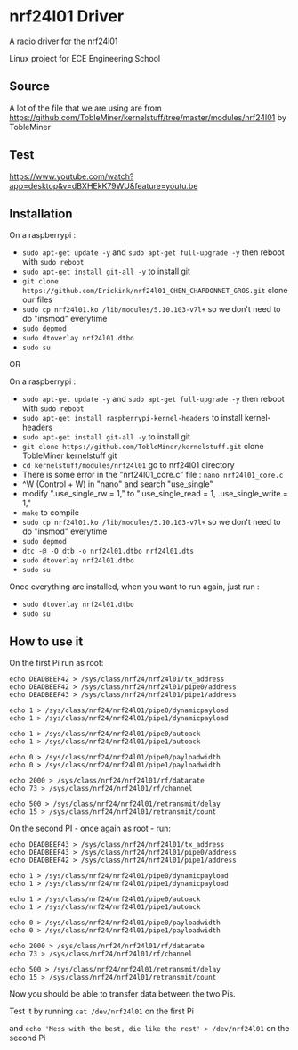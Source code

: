 # nrf24l01 Driver
A radio driver for the nrf24l01

Linux project for ECE Engineering School

## Source
A lot of the file that we are using are from https://github.com/TobleMiner/kernelstuff/tree/master/modules/nrf24l01 by TobleMiner

## Test
https://www.youtube.com/watch?app=desktop&v=dBXHEkK79WU&feature=youtu.be

## Installation
On a raspberrypi :
- ```sudo apt-get update -y``` and ```sudo apt-get full-upgrade -y``` then reboot with ```sudo reboot```
- ```sudo apt-get install git-all -y``` to install git
- ```git clone https://github.com/Erickink/nrf24l01_CHEN_CHARDONNET_GROS.git``` clone our files
- ```sudo cp nrf24l01.ko /lib/modules/5.10.103-v7l+``` so we don't need to do "insmod" everytime
- ```sudo depmod```
- ```sudo dtoverlay nrf24l01.dtbo```
- ```sudo su```

OR

On a raspberrypi :
- ```sudo apt-get update -y``` and ```sudo apt-get full-upgrade -y``` then reboot with ```sudo reboot```
- ```sudo apt-get install raspberrypi-kernel-headers``` to install kernel-headers
- ```sudo apt-get install git-all -y``` to install git
- ```git clone https://github.com/TobleMiner/kernelstuff.git``` clone TobleMiner kernelstuff git
- ```cd kernelstuff/modules/nrf24l01``` go to nrf24l01 directory
- There is some error in the "nrf24l01_core.c" file : ```nano nrf24l01_core.c```
- ^W (Control + W) in "nano" and search "use_single"
- modify ".use_single_rw = 1," to ".use_single_read = 1, .use_single_write = 1,"
- ```make``` to compile
- ```sudo cp nrf24l01.ko /lib/modules/5.10.103-v7l+``` so we don't need to do "insmod" everytime
- ```sudo depmod```
- ```dtc -@ -O dtb -o nrf24l01.dtbo nrf24l01.dts```
- ```sudo dtoverlay nrf24l01.dtbo```
- ```sudo su```

Once everything are installed, when you want to run again, just run :
- ```sudo dtoverlay nrf24l01.dtbo```
- ```sudo su```

## How to use it
On the first Pi run as root:

```
echo DEADBEEF42 > /sys/class/nrf24/nrf24l01/tx_address
echo DEADBEEF42 > /sys/class/nrf24/nrf24l01/pipe0/address
echo DEADBEEF43 > /sys/class/nrf24/nrf24l01/pipe1/address

echo 1 > /sys/class/nrf24/nrf24l01/pipe0/dynamicpayload
echo 1 > /sys/class/nrf24/nrf24l01/pipe1/dynamicpayload

echo 1 > /sys/class/nrf24/nrf24l01/pipe0/autoack
echo 1 > /sys/class/nrf24/nrf24l01/pipe1/autoack

echo 0 > /sys/class/nrf24/nrf24l01/pipe0/payloadwidth
echo 0 > /sys/class/nrf24/nrf24l01/pipe1/payloadwidth

echo 2000 > /sys/class/nrf24/nrf24l01/rf/datarate
echo 73 > /sys/class/nrf24/nrf24l01/rf/channel

echo 500 > /sys/class/nrf24/nrf24l01/retransmit/delay
echo 15 > /sys/class/nrf24/nrf24l01/retransmit/count
```

On the second PI - once again as root - run:

```
echo DEADBEEF43 > /sys/class/nrf24/nrf24l01/tx_address
echo DEADBEEF43 > /sys/class/nrf24/nrf24l01/pipe0/address
echo DEADBEEF42 > /sys/class/nrf24/nrf24l01/pipe1/address

echo 1 > /sys/class/nrf24/nrf24l01/pipe0/dynamicpayload
echo 1 > /sys/class/nrf24/nrf24l01/pipe1/dynamicpayload

echo 1 > /sys/class/nrf24/nrf24l01/pipe0/autoack
echo 1 > /sys/class/nrf24/nrf24l01/pipe1/autoack

echo 0 > /sys/class/nrf24/nrf24l01/pipe0/payloadwidth
echo 0 > /sys/class/nrf24/nrf24l01/pipe1/payloadwidth

echo 2000 > /sys/class/nrf24/nrf24l01/rf/datarate
echo 73 > /sys/class/nrf24/nrf24l01/rf/channel

echo 500 > /sys/class/nrf24/nrf24l01/retransmit/delay
echo 15 > /sys/class/nrf24/nrf24l01/retransmit/count
```
Now you should be able to transfer data between the two Pis.

Test it by running ```cat /dev/nrf24l01``` on the first Pi

and ```echo 'Mess with the best, die like the rest' > /dev/nrf24l01``` on the second Pi
